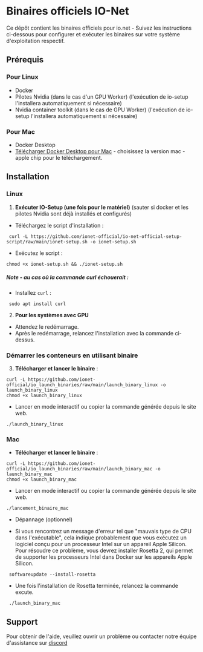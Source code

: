 # Binaires officiels IO-Net

Ce dépôt contient les binaires officiels pour io.net - Suivez les instructions ci-dessous pour configurer et exécuter les binaires sur votre système d'exploitation respectif.

## Prérequis

### Pour Linux
- Docker
- Pilotes Nvidia (dans le cas d'un GPU Worker) (l'exécution de io-setup l'installera automatiquement si nécessaire)
- Nvidia container toolkit (dans le cas de GPU Worker) (l'exécution de io-setup l'installera automatiquement si nécessaire)

### Pour Mac
- Docker Desktop
 - [Télécharger Docker Desktop pour Mac](https://www.docker.com/products/docker-desktop/) - choisissez la version mac - apple chip pour le téléchargement.

## Installation

### Linux

1. **Exécuter IO-Setup (une fois pour le matériel)** (sauter si docker et les pilotes Nvidia sont déjà installés et configurés)
 - Téléchargez le script d'installation : 
```
 curl -L https://github.com/ionet-official/io-net-official-setup-script/raw/main/ionet-setup.sh -o ionet-setup.sh
 ```
 - Exécutez le script :
 ```
 chmod +x ionet-setup.sh && ./ionet-setup.sh
 ```
 ##### Note - au cas où la commande curl échouerait : 
- Installez `curl` : 
```
 sudo apt install curl
 ```

2. **Pour les systèmes avec GPU**
 - Attendez le redémarrage.
 - Après le redémarrage, relancez l'installation avec la commande ci-dessus.

### Démarrer les conteneurs en utilisant binaire

3. **Télécharger et lancer le binaire** :
 ```
 curl -L https://github.com/ionet-official/io_launch_binaries/raw/main/launch_binary_linux -o launch_binary_linux
 chmod +x launch_binary_linux
 ```

- Lancer en mode interactif ou copier la commande générée depuis le site web.
 ```
 ./launch_binary_linux
 ```


### Mac

- **Télécharger et lancer le binaire** :
 ```
 curl -L https://github.com/ionet-official/io_launch_binaries/raw/main/launch_binary_mac -o launch_binary_mac
 chmod +x launch_binary_mac
 ```

- Lancer en mode interactif ou copier la commande générée depuis le site web.
 ```
 ./lancement_binaire_mac
 ```

- Dépannage (optionnel)

 - Si vous rencontrez un message d'erreur tel que "mauvais type de CPU dans l'exécutable", cela indique probablement que vous exécutez un logiciel conçu pour un processeur Intel sur un appareil Apple Silicon. Pour résoudre ce problème, vous devrez installer Rosetta 2, qui permet de supporter les processeurs Intel dans Docker sur les appareils Apple Silicon.
 
```
 softwareupdate --install-rosetta
 ```

 - Une fois l'installation de Rosetta terminée, relancez la commande excute.
 
```
 ./launch_binary_mac
 ```

<!-- ### Windows

1. **Télécharger le binaire** :
- Allez dans votre navigateur et collez :
 ```
 wget https://github.com/ionet-official/io_launch_binaries/raw/main/launch_binary_windows
 ```
- Double-cliquez sur le fichier téléchargé et remplissez les détails en mode interactif. -->


## Support

Pour obtenir de l'aide, veuillez ouvrir un problème ou contacter notre équipe d'assistance sur [discord](https://discord.gg/kqFzFK7fg2)
